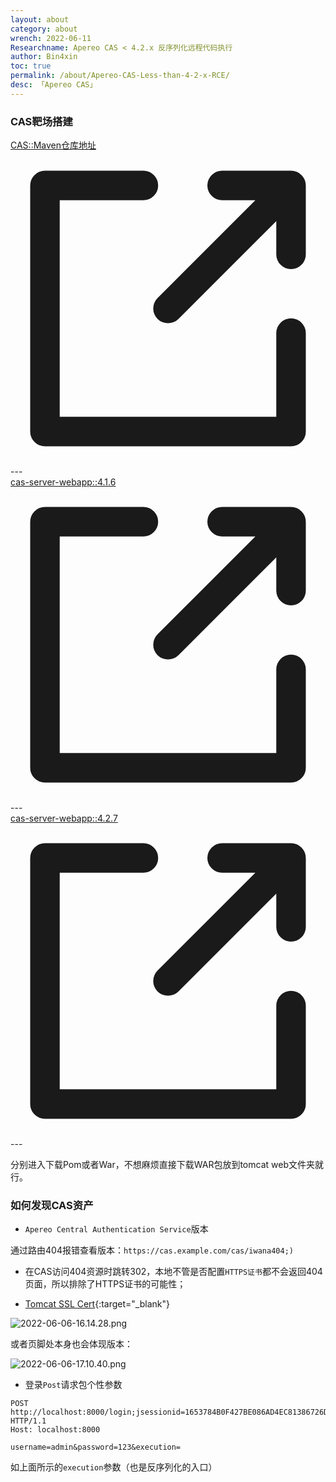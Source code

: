 ```yaml
---
layout: about
category: about
wrench: 2022-06-11
Researchname: Apereo CAS < 4.2.x 反序列化远程代码执行
author: Bin4xin
toc: true
permalink: /about/Apereo-CAS-Less-than-4-2-x-RCE/
desc: 「Apereo CAS」
---
```


### CAS靶场搭建

<div class="content">
<a href="https://mvnrepository.com/artifact/org.jasig.cas/cas-server-webapp" class="btn-primary btn color-border-accent-emphasis" target="blank">
CAS::Maven仓库地址<span class="DocsMarkdown--link-external-icon">
<svg fill="none" stroke="currentColor" stroke-width="1.5" stroke-linecap="round" stroke-linejoin="round" viewBox="0 0 16 16" role="img" aria-labelledby="title-9637423397128071" xmlns="http://www.w3.org/2000/svg"><title id="title-9637423397128071">External link icon</title><path d="M6.75,1.75h-5v12.5h12.5v-5m0,-4v-3.5h-3.5M8,8l5.5-5.5"></path></svg>
</span></a>
</div>
---
<div class="content">
<a href="https://mvnrepository.com/artifact/org.jasig.cas/cas-server-webapp/4.1.6" class="btn-primary btn color-border-accent-emphasis" target="blank">
cas-server-webapp::4.1.6<span class="DocsMarkdown--link-external-icon">
<svg fill="none" stroke="currentColor" stroke-width="1.5" stroke-linecap="round" stroke-linejoin="round" viewBox="0 0 16 16" role="img" aria-labelledby="title-9637423397128071" xmlns="http://www.w3.org/2000/svg"><title id="title-9637423397128071">External link icon</title><path d="M6.75,1.75h-5v12.5h12.5v-5m0,-4v-3.5h-3.5M8,8l5.5-5.5"></path></svg>
</span></a>
</div>
---
<div class="content">
<a href="https://mvnrepository.com/artifact/org.jasig.cas/cas-server-webapp/4.2.7" class="btn-primary btn color-border-accent-emphasis" target="blank">
cas-server-webapp::4.2.7<span class="DocsMarkdown--link-external-icon">
<svg fill="none" stroke="currentColor" stroke-width="1.5" stroke-linecap="round" stroke-linejoin="round" viewBox="0 0 16 16" role="img" aria-labelledby="title-9637423397128071" xmlns="http://www.w3.org/2000/svg"><title id="title-9637423397128071">External link icon</title><path d="M6.75,1.75h-5v12.5h12.5v-5m0,-4v-3.5h-3.5M8,8l5.5-5.5"></path></svg>
</span></a>
</div>
---

分别进入下载Pom或者War，不想麻烦直接下载WAR包放到tomcat web文件夹就行。

### 如何发现CAS资产

- `Apereo Central Authentication Service`版本

通过路由404报错查看版本：`https://cas.example.com/cas/iwana404;)`

- 在CAS访问404资源时跳转302，本地不管是否配置`HTTPS证书`都不会返回404页面，所以排除了HTTPS证书的可能性；

- [Tomcat SSL Cert](https://www.jianshu.com/p/a55590f486a2){:target="_blank"}

![2022-06-06-16.14.28.png](https://image.yjs2635.xyz/images/2022/06/06/2022-06-06-16.14.28.png)

或者页脚处本身也会体现版本：

![2022-06-06-17.10.40.png](https://image.yjs2635.xyz/images/2022/06/06/2022-06-06-17.10.40.png)

- 登录`Post`请求包个性参数

```
POST http://localhost:8000/login;jsessionid=1653784B0F427BE086AD4EC81386726D HTTP/1.1
Host: localhost:8000

username=admin&password=123&execution=
```

如上面所示的`execution`参数（也是反序列化的入口）